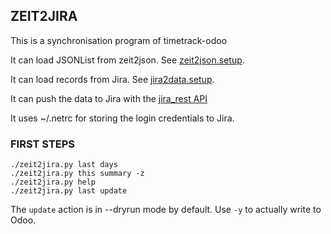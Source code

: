 ## ZEIT2JIRA

This is a synchronisation program of timetrack-odoo

It can load JSONList from zeit2json. See [zeit2json.setup]([zeit2json.setup.md).

It can load records from Jira. See [jira2data.setup](jira2data.setup.md).

It can push the data to Jira with the [jira_rest API](jira_rest.setup.md)

It uses ~/.netrc for storing the login credentials to Jira.

### FIRST STEPS

    ./zeit2jira.py last days
    ./zeit2jira.py this summary -z
    ./zeit2jira.py help
    ./zeit2jira.py last update

The `update` action is in --dryrun mode by default. Use `-y` to actually write to Odoo.
